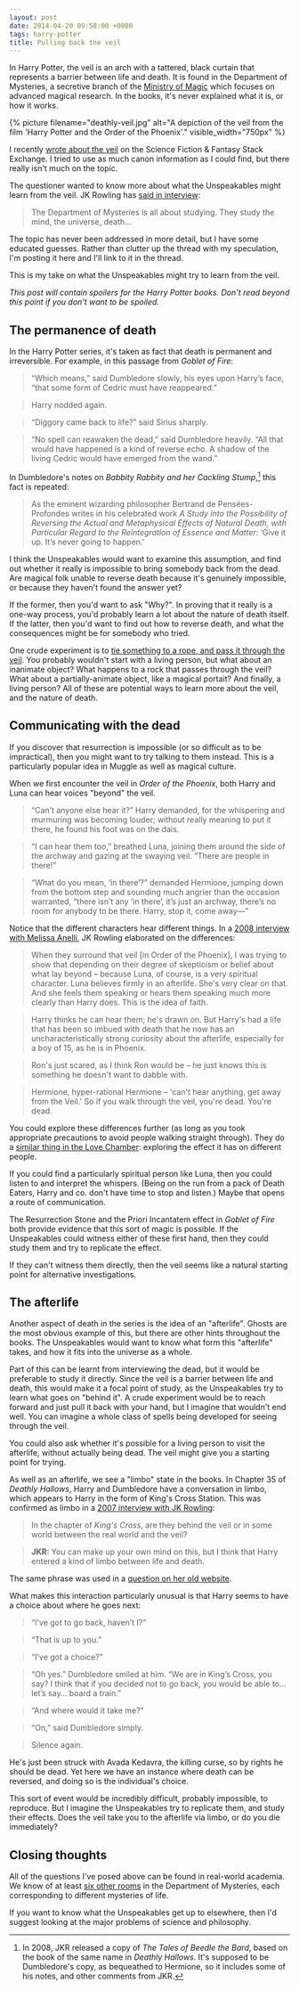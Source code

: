 ```yaml
---
layout: post
date: 2014-04-20 09:58:00 +0000
tags: harry-potter
title: Pulling back the veil
---
```


In Harry Potter, the veil is an arch with a tattered, black curtain that represents a barrier between life and death. It is found in the Department of Mysteries, a secretive branch of the [Ministry of Magic](http://en.wikipedia.org/wiki/Ministry_of_Magic##Department_of_Mysteries) which focuses on advanced magical research. In the books, it's never explained what it is, or how it works.

{%
  picture
  filename="deathly-veil.jpg"
  alt="A depiction of the veil from the film 'Harry Potter and the Order of the Phoenix'."
  visible_width="750px"
%}

I recently [wrote about the veil](http://scifi.stackexchange.com/q/54280/3567) on the Science Fiction & Fantasy Stack Exchange. I tried to use as much canon information as I could find, but there really isn't much on the topic.

The questioner wanted to know more about what the Unspeakables might learn from the veil. JK Rowling has [said in interview](http://www.accio-quote.org/articles/2005/0705-tlc_mugglenet-anelli-3.htm):

> The Department of Mysteries is all about studying. They study the mind, the universe, death…

The topic has never been addressed in more detail, but I have some educated guesses. Rather than clutter up the thread with my speculation, I'm posting it here and I'll link to it in the thread.

This is my take on what the Unspeakables might try to learn from the veil.

*This post will contain spoilers for the Harry Potter books. Don't read beyond this point if you don't want to be spoiled.*

## The permanence of death

In the Harry Potter series, it's taken as fact that death is permanent and irreversible. For example, in this passage from *Goblet of Fire*:

> “Which means,” said Dumbledore slowly, his eyes upon Harry’s face, “that some form of Cedric must have reappeared.”

> Harry nodded again.

> “Diggory came back to life?” said Sirius sharply.

> “No spell can reawaken the dead,” said Dumbledore heavily. “All that would have happened is a kind of reverse echo. A shadow of the living Cedric would have emerged from the wand.”

In Dumbledore's notes on *Babbity Rabbity and her Cackling Stump*,[^bb] this fact is repeated:

> As the eminent wizarding philosopher Bertrand de Pensées-Profondes writes in his celebrated work *A Study into the Possibility of Reversing the Actual and Metaphysical Effects of Natural Death, with Particular Regard to the Reintegration of Essence and Matter*: ‘Give it up. It’s never going to happen.'

I think the Unspeakables would want to examine this assumption, and find out whether it really is impossible to bring somebody back from the dead. Are magical folk unable to reverse death because it's genuinely impossible, or because they haven't found the answer yet?

If the former, then you'd want to ask "Why?". In proving that it really is a one-way process, you'd probably learn a lot about the nature of death itself. If the latter, then you'd want to find out how to reverse death, and what the consequences might be for somebody who tried.

One crude experiment is to [tie something to a rope, and pass it through the veil](http://scifi.stackexchange.com/q/21725/3567). You probably wouldn't start with a living person, but what about an inanimate object? What happens to a rock that passes through the veil? What about a partially-animate object, like a magical portait? And finally, a living person? All of these are potential ways to learn more about the veil, and the nature of death.

[^bb]: In 2008, JKR released a copy of *The Tales of Beedle the Bard*, based on the book of the same name in *Deathly Hallows*. It's supposed to be Dumbledore's copy, as bequeathed to Hermione, so it includes some of his notes, and other comments from JKR.

## Communicating with the dead

If you discover that resurrection is impossible (or so difficult as to be impractical), then you might want to try talking to them instead. This is a particularly popular idea in Muggle as well as magical culture.

When we first encounter the veil in *Order of the Phoenix*, both Harry and Luna can hear voices "beyond" the veil.

> “Can’t anyone else hear it?” Harry demanded, for the whispering and murmuring was becoming louder; without really meaning to put it there, he found his foot was on the dais.

> “I can hear them too,” breathed Luna, joining them around the side of the archway and gazing at the swaying veil. “There are people in there!”

> “What do you mean, ‘in there’?” demanded Hermione, jumping down from the bottom step and sounding much angrier than the occasion warranted, “there isn’t any ‘in there’, it’s just an archway, there’s no room for anybody to be there. Harry, stop it, come away—”

Notice that the different characters hear different things. In a [2008 interview with Melissa Anelli](http://web.archive.org/web/20081112084720/http://harryahistory.com/2008/09/more-about-that-veil.html), JK&nbsp;Rowling elaborated on the differences:

> When they surround that veil [in Order of the Phoenix], I was trying to show that depending on their degree of skepticism or belief about what lay beyond – because Luna, of course, is a very spiritual character. Luna believes firmly in an afterlife. She's very clear on that. And she feels them speaking or hears them speaking much more clearly than Harry does. This is the idea of faith.

> Harry thinks he can hear them; he's drawn on. But Harry's had a life that has been so imbued with death that he now has an uncharacteristically strong curiosity about the afterlife, especially for a boy of 15, as he is in Phoenix.

> Ron's just scared, as I think Ron would be – he just knows this is something he doesn't want to dabble with.

> Hermione, hyper-rational Hermione – 'can't hear anything, get away from the Veil.' So if you walk through the veil, you're dead. You're dead.

You could explore these differences further (as long as you took appropriate precautions to avoid people walking straight through). They do a [similar thing in the Love Chamber](http://scifi.stackexchange.com/q/30766/3567): exploring the effect it has on different people.

If you could find a particularly spiritual person like Luna, then you could listen to and interpret the whispers. (Being on the run from a pack of Death Eaters, Harry and co. don't have time to stop and listen.) Maybe that opens a route of communication.

The Resurrection Stone and the Priori Incantatem effect in *Goblet of Fire* both provide evidence that this sort of magic is possible. If the Unspeakables could witness either of these first hand, then they could study them and try to replicate the effect.

If they can't witness them directly, then the veil seems like a natural starting point for alternative investigations.

## The afterlife

Another aspect of death in the series is the idea of an "afterlife". Ghosts are the most obvious example of this, but there are other hints throughout the books. The Unspeakables would want to know what form this "afterlife" takes, and how it fits into the universe as a whole.

Part of this can be learnt from interviewing the dead, but it would be preferable to study it directly. Since the veil is a barrier between life and death, this would make it a focal point of study, as the Unspeakables try to learn what goes on "behind it". A crude experiment would be to reach forward and just pull it back with your hand, but I imagine that wouldn't end well. You can imagine a whole class of spells being developed for seeing through the veil.

You could also ask whether it's possible for a living person to visit the afterlife, without actually being dead. The veil might give you a starting point for trying.

As well as an afterlife, we see a "limbo" state in the books. In Chapter&nbsp;35 of *Deathly Hallows*, Harry and Dumbledore have a conversation in limbo, which appears to Harry in the form of King's Cross Station. This was confirmed as limbo in a [2007 interview with JK&nbsp;Rowling](http://www.accio-quote.org/articles/2007/0730-bloomsbury-chat.html):

> In the chapter of *King's Cross*, are they behind the veil or in some world between the real world and the veil?

> **JKR:** You can make up your own mind on this, but I think that Harry entered a kind of limbo between life and death.

The same phrase was used in a [question on her old website](http://web.archive.org/web/20090315040206/http://www.jkrowling.com/textonly/en/faq_view.cfm?id=121).

What makes this interaction particularly unusual is that Harry seems to have a choice about where he goes next:

> “I’ve got to go back, haven’t I?”

> “That is up to you.”

> “I’ve got a choice?”

> “Oh yes.” Dumbledore smiled at him. “We are in King’s Cross, you say? I think that if you decided not to go back, you would be able to… let’s say… board a train.”

> “And where would it take me?”

> “On,” said Dumbledore simply.

> Silence again.

He's just been struck with Avada Kedavra, the killing curse, so by rights he should be dead. Yet here we have an instance where death can be reversed, and doing so is the individual's choice.

This sort of event would be incredibly difficult, probably impossible, to reproduce. But I imagine the Unspeakables try to replicate them, and study their effects. Does the veil take you to the afterlife via limbo, or do you die immediately?

## Closing thoughts

All of the questions I've posed above can be found in real-world academia. We know of at least [six other rooms](http://en.wikipedia.org/wiki/Ministry_of_magic##Department_of_Mysteries) in the Department of Mysteries, each corresponding to different mysteries of life.

If you want to know what the Unspeakables get up to elsewhere, then I'd suggest looking at the major problems of science and philosophy.
